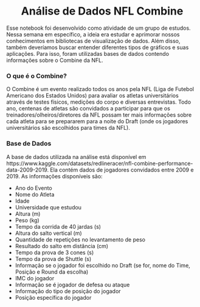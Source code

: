 <h1 align="center">Análise de Dados NFL Combine</h1>
<p align="left">Esse notebook foi desenvolvido como atividade de um grupo de estudos. Nessa semana em específico, a ideia era estudar e aprimorar nossos conhecimentos em bibliotecas de visualização de dados. Além disso, também deveríamos buscar entender diferentes tipos de gráficos e suas aplicações. Para isso, foram utilizadas bases de dados contendo informações sobre o Combine da NFL.</p>

### O que é o Combine?
<p align="left">O Combine é um evento realizado todos os anos pela NFL (Liga de Futebol Americano dos Estados Unidos) para avaliar os atletas universitários através de testes físicos, medições do corpo e diversas entrevistas. Todo ano, centenas de atletas são convidados a participar para que os treinadores/olheiros/diretores da NFL possam ter mais informações sobre cada atleta para se prepararem para a noite do Draft (onde os jogadores universitários são escolhidos para times da NFL).</p>

### Base de Dados
<p align="left">A base de dados utilizada na análise está disponível em https://www.kaggle.com/datasets/redlineracer/nfl-combine-performance-data-2009-2019. Ela contém dados de jogadores convidados entre 2009 e 2019. As informações disponíveis são:
  <ul>
    <li>Ano do Evento</li>
    <li>Nome do Atleta</li>
    <li>Idade</li>
    <li>Universidade que estudou</li>
    <li>Altura (m)</li>
    <li>Peso (kg)</li>
    <li>Tempo da corrida de 40 jardas (s)</li>
    <li>Altura do salto vertical (m)</li>
    <li>Quantidade de repetições no levantamento de peso</li>
    <li>Resultado do salto em distância (cm)</li>
    <li>Tempo da prova de 3 cones (s)</li>
    <li>Tempo da prova de Shuttle (s)</li>
    <li>Informação se o jogador foi escolhido no Draft (se for, nome do Time, Posição e Round da escolha)</li>
    <li>IMC do jogador</li>
    <li>Informação se é jogador de defesa ou ataque</li>
    <li>Informação do tipo de posição do jogador</li>
    <li>Posição específica do jogador</li>
   </ul>
</p>
